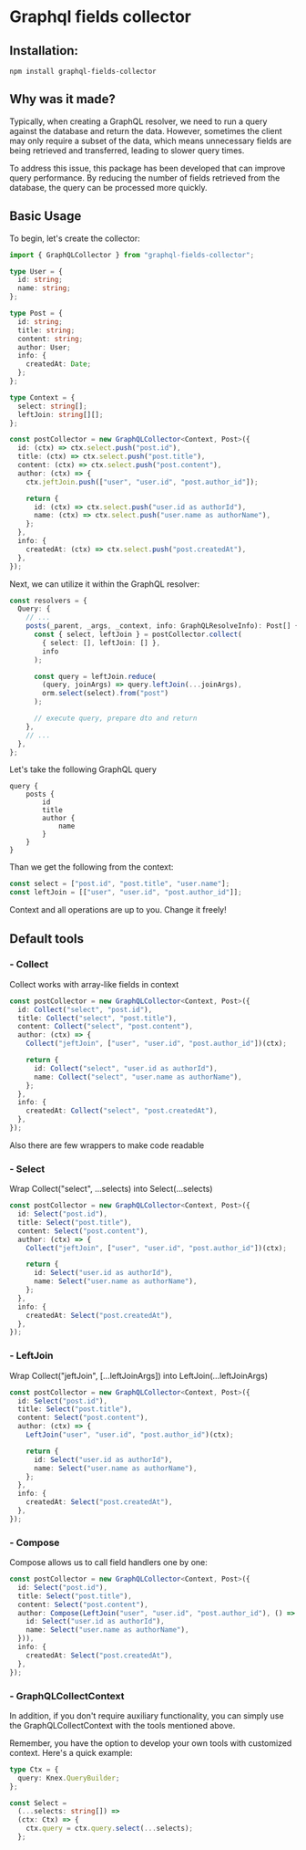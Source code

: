 # Graphql fields collector

## Installation:

```shell
npm install graphql-fields-collector
```

## Why was it made?

Typically, when creating a GraphQL resolver, we need to run a query against the database and
return the data. However, sometimes the client may only require a subset of the data, which
means unnecessary fields are being retrieved and transferred, leading to slower query times.

To address this issue, this package has been developed that can improve query performance.
By reducing the number of fields retrieved from the database, the query can be processed more quickly.

## Basic Usage

To begin, let's create the collector:

```ts
import { GraphQLCollector } from "graphql-fields-collector";

type User = {
  id: string;
  name: string;
};

type Post = {
  id: string;
  title: string;
  content: string;
  author: User;
  info: {
    createdAt: Date;
  };
};

type Context = {
  select: string[];
  leftJoin: string[][];
};

const postCollector = new GraphQLCollector<Context, Post>({
  id: (ctx) => ctx.select.push("post.id"),
  title: (ctx) => ctx.select.push("post.title"),
  content: (ctx) => ctx.select.push("post.content"),
  author: (ctx) => {
    ctx.jeftJoin.push(["user", "user.id", "post.author_id"]);

    return {
      id: (ctx) => ctx.select.push("user.id as authorId"),
      name: (ctx) => ctx.select.push("user.name as authorName"),
    };
  },
  info: {
    createdAt: (ctx) => ctx.select.push("post.createdAt"),
  },
});
```

Next, we can utilize it within the GraphQL resolver:

```ts
const resolvers = {
  Query: {
    // ...
    posts(_parent, _args, _context, info: GraphQLResolveInfo): Post[] {
      const { select, leftJoin } = postCollector.collect(
        { select: [], leftJoin: [] },
        info
      );

      const query = leftJoin.reduce(
        (query, joinArgs) => query.leftJoin(...joinArgs),
        orm.select(select).from("post")
      );

      // execute query, prepare dto and return
    },
    // ...
  },
};
```

Let's take the following GraphQL query

```
query {
    posts {
        id
        title
        author {
            name
        }
    }
}
```

Than we get the following from the context:

```ts
const select = ["post.id", "post.title", "user.name"];
const leftJoin = [["user", "user.id", "post.author_id"]];
```

Context and all operations are up to you. Change it freely!

## Default tools

### - Collect

Collect works with array-like fields in context

```ts
const postCollector = new GraphQLCollector<Context, Post>({
  id: Collect("select", "post.id"),
  title: Collect("select", "post.title"),
  content: Collect("select", "post.content"),
  author: (ctx) => {
    Collect("jeftJoin", ["user", "user.id", "post.author_id"])(ctx);

    return {
      id: Collect("select", "user.id as authorId"),
      name: Collect("select", "user.name as authorName"),
    };
  },
  info: {
    createdAt: Collect("select", "post.createdAt"),
  },
});
```

Also there are few wrappers to make code readable

### - Select

Wrap Collect("select", ...selects) into Select(...selects)

```ts
const postCollector = new GraphQLCollector<Context, Post>({
  id: Select("post.id"),
  title: Select("post.title"),
  content: Select("post.content"),
  author: (ctx) => {
    Collect("jeftJoin", ["user", "user.id", "post.author_id"])(ctx);

    return {
      id: Select("user.id as authorId"),
      name: Select("user.name as authorName"),
    };
  },
  info: {
    createdAt: Select("post.createdAt"),
  },
});
```

### - LeftJoin

Wrap Collect("jeftJoin", [...leftJoinArgs]) into LeftJoin(...leftJoinArgs)

```ts
const postCollector = new GraphQLCollector<Context, Post>({
  id: Select("post.id"),
  title: Select("post.title"),
  content: Select("post.content"),
  author: (ctx) => {
    LeftJoin("user", "user.id", "post.author_id")(ctx);

    return {
      id: Select("user.id as authorId"),
      name: Select("user.name as authorName"),
    };
  },
  info: {
    createdAt: Select("post.createdAt"),
  },
});
```

### - Compose

Compose allows us to call field handlers one by one:

```ts
const postCollector = new GraphQLCollector<Context, Post>({
  id: Select("post.id"),
  title: Select("post.title"),
  content: Select("post.content"),
  author: Compose(LeftJoin("user", "user.id", "post.author_id"), () => ({
    id: Select("user.id as authorId"),
    name: Select("user.name as authorName"),
  })),
  info: {
    createdAt: Select("post.createdAt"),
  },
});
```

### - GraphQLCollectContext

In addition, if you don't require auxiliary functionality, you can simply use
the GraphQLCollectContext with the tools mentioned above.

Remember, you have the option to develop your own tools with
customized context. Here's a quick example:

```ts
type Ctx = {
  query: Knex.QueryBuilder;
};

const Select =
  (...selects: string[]) =>
  (ctx: Ctx) => {
    ctx.query = ctx.query.select(...selects);
  };
```
